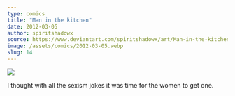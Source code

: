 ```yaml
---
type: comics
title: "Man in the kitchen"
date: 2012-03-05
author: spiritshadowx
source: https://www.deviantart.com/spiritshadowx/art/Man-in-the-kitchen-288639290
image: /assets/comics/2012-03-05.webp
slug: 14
---
```


![](/assets/comics/2012-03-05.webp)

I thought with all the sexism jokes it was time for the women to get one.
